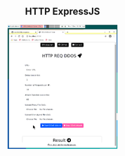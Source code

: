 <h2 align="center">HTTP ExpressJS</h1>

<p align="center">
    <img width="250" src="screenshot/http/demo.png" alt="Console">
</p>

